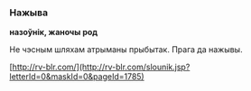 ### Нажыва
**назоўнік, жаночы род**

Не чэсным шляхам атрыманы прыбытак. Прага да нажывы.

<a rel="author">[http://rv-blr.com/](http://rv-blr.com/slounik.jsp?letterId=0&maskId=0&pageId=1785)</a>

